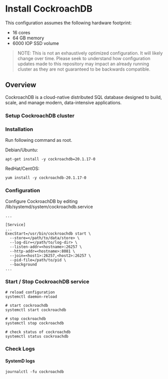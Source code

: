 # Install CockroachDB

This configuration assumes the following hardware footprint:

- 16 cores
- 64 GB memory
- 6000 IOP SSD volume

> NOTE:
> This is not an exhaustively optimized configuration. It will likely change over time. Please seek to understand how
> configuration updates made to this repository may impact an already running cluster as they are not guaranteed to be
> backwards compatible.

## Overview

CockroachDB is a cloud-native distributed SQL database designed to build, scale, and manage modern, data-intensive applications.

### Setup CockroachDB cluster

### Installation

Run following command as root.

Debian/Ubuntu:
```
apt-get install -y cockroachdb=20.1.17-0
```

RedHat/CentOS:
```
yum install -y cockroachdb-20.1.17-0
```

### Configuration

Configure CockroachDB by editing /lib/systemd/system/cockroachdb.service

```
...

[Service]
...
ExecStart=/usr/bin/cockroachdb start \
  --store=</path/to/data/store> \
  --log-dir=</path/to/log-dir> \
  --listen-addr=<hostname>:26257 \
  --http-addr=<hostname>:8081 \
  --join=<host1>:26257,<host2>:26257 \
  --pid-file=/path/to/pid \
  --background
...

```

### Start / Stop CockroachDB service

```
# reload configuration
systemctl daemon-reload

# start cockroachdb
systemctl start cockroachdb

# stop cockroachdb
systemctl stop cockroachdb

# check status of cockroachdb
systemctl status cockroachdb

```

### Check Logs

#### SystemD logs

```
journalctl -fu cockroachdb
```
